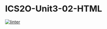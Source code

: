 # ICS2O-Unit3-02-HTML
[![linter](https://github.com/Samir-Allaham/ICS2O-Unit3-02-HTML/workflows/linter/badge.svg)](https://github.com/marketplace/actions/super-linter)         
